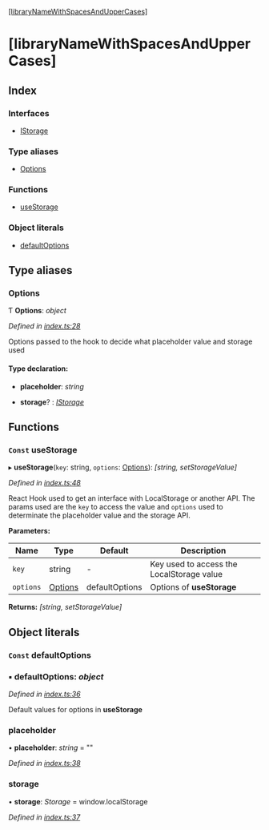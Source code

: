 [[libraryNameWithSpacesAndUpperCases]](README.md)

# [libraryNameWithSpacesAndUpperCases]

## Index

### Interfaces

* [IStorage](interfaces/istorage.md)

### Type aliases

* [Options](README.md#options)

### Functions

* [useStorage](README.md#const-usestorage)

### Object literals

* [defaultOptions](README.md#const-defaultoptions)

## Type aliases

###  Options

Ƭ **Options**: *object*

*Defined in [index.ts:28](https://github.com/mechamobau/simplestorage/blob/0130b15/src/index.ts#L28)*

Options passed to the hook to decide what placeholder value and storage used

#### Type declaration:

* **placeholder**: *string*

* **storage**? : *[IStorage](interfaces/istorage.md)*

## Functions

### `Const` useStorage

▸ **useStorage**(`key`: string, `options`: [Options](README.md#options)): *[string, setStorageValue]*

*Defined in [index.ts:48](https://github.com/mechamobau/simplestorage/blob/0130b15/src/index.ts#L48)*

React Hook used to get an interface with LocalStorage or another API. The
params used are the `key` to access the value and `options` used to
determinate the placeholder value and the storage API.

**Parameters:**

Name | Type | Default | Description |
------ | ------ | ------ | ------ |
`key` | string | - | Key used to access the LocalStorage value |
`options` | [Options](README.md#options) |  defaultOptions | Options of **useStorage**  |

**Returns:** *[string, setStorageValue]*

## Object literals

### `Const` defaultOptions

### ▪ **defaultOptions**: *object*

*Defined in [index.ts:36](https://github.com/mechamobau/simplestorage/blob/0130b15/src/index.ts#L36)*

Default values for options in **useStorage**

###  placeholder

• **placeholder**: *string* = ""

*Defined in [index.ts:38](https://github.com/mechamobau/simplestorage/blob/0130b15/src/index.ts#L38)*

###  storage

• **storage**: *Storage* =  window.localStorage

*Defined in [index.ts:37](https://github.com/mechamobau/simplestorage/blob/0130b15/src/index.ts#L37)*
